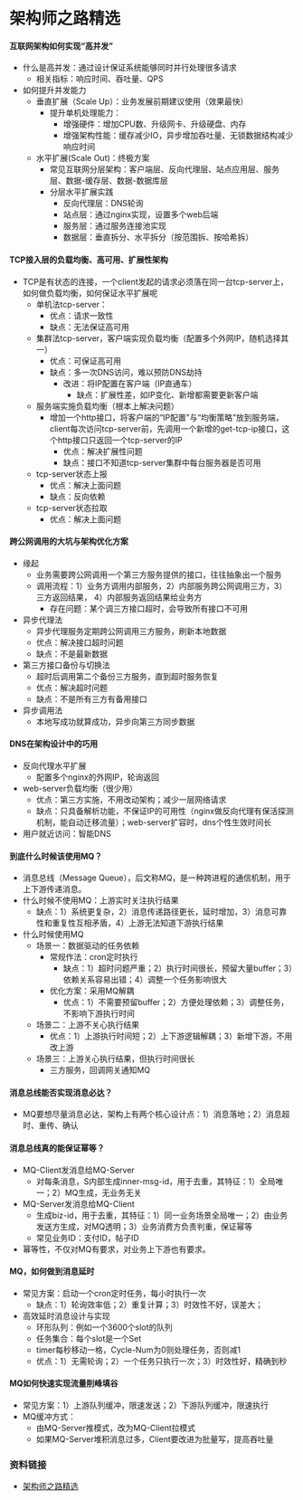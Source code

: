 
架构师之路精选
====================

#### 互联网架构如何实现“高并发”
* 什么是高并发：通过设计保证系统能够同时并行处理很多请求
  - 相关指标：响应时间、吞吐量、QPS
* 如何提升并发能力
  - 垂直扩展（Scale Up）：业务发展前期建议使用（效果最快）
    - 提升单机处理能力：
      - 增强硬件：增加CPU数、升级网卡、升级硬盘、内存
      - 增强架构性能：缓存减少IO，异步增加吞吐量、无锁数据结构减少响应时间
  - 水平扩展(Scale Out)：终极方案
    - 常见互联网分层架构：客户端层、反向代理层、站点应用层、服务层、数据-缓存层、数据-数据库层
    - 分层水平扩展实践
      - 反向代理层：DNS轮询
      - 站点层：通过nginx实现，设置多个web后端
      - 服务层：通过服务连接池实现
      - 数据层：垂直拆分、水平拆分（按范围拆、按哈希拆）
        
#### TCP接入层的负载均衡、高可用、扩展性架构
* TCP是有状态的连接，一个client发起的请求必须落在同一台tcp-server上，如何做负载均衡，如何保证水平扩展呢
  - 单机法tcp-server：
    - 优点：请求一致性
    - 缺点：无法保证高可用
  - 集群法tcp-server，客户端实现负载均衡（配置多个外网IP，随机选择其一）
    - 优点：可保证高可用
    - 缺点：多一次DNS访问，难以预防DNS劫持
      - 改进：将IP配置在客户端（IP直通车）
        - 缺点：扩展性差，如IP变化、新增都需要更新客户端
  - 服务端实施负载均衡（根本上解决问题）
    - 增加一个http接口，将客户端的“IP配置”与“均衡策略”放到服务端，client每次访问tcp-server前，先调用一个新增的get-tcp-ip接口，这个http接口只返回一个tcp-server的IP
      - 优点：解决扩展性问题
      - 缺点：接口不知道tcp-server集群中每台服务器是否可用
  - tcp-server状态上报
    - 优点：解决上面问题
    - 缺点：反向依赖
  - tcp-server状态拉取
    - 优点：解决上面问题
    
#### 跨公网调用的大坑与架构优化方案
* 缘起
  - 业务需要跨公网调用一个第三方服务提供的接口，往往抽象出一个服务
  - 调用流程：1）业务方调用内部服务，2）内部服务跨公网调用三方，3）三方返回结果， 4）内部服务返回结果给业务方
    - 存在问题：某个调三方接口超时，会导致所有接口不可用
* 异步代理法
  - 异步代理服务定期跨公网调用三方服务，刷新本地数据
  - 优点：解决接口超时问题
  - 缺点：不是最新数据
* 第三方接口备份与切换法
  - 超时后调用第二个备份三方服务，直到超时服务恢复
  - 优点：解决超时问题
  - 缺点：不是所有三方有备用接口
* 异步调用法
  - 本地写成功就算成功，异步向第三方同步数据    
    
#### DNS在架构设计中的巧用
* 反向代理水平扩展
  - 配置多个nginx的外网IP，轮询返回
* web-server负载均衡（很少用）
  - 优点：第三方实施，不用改动架构；减少一层网络请求
  - 缺点：只具备解析功能，不保证IP的可用性（nginx做反向代理有保活探测机制，能自动迁移流量）；web-server扩容时，dns个性生效时间长
* 用户就近访问：智能DNS
  
#### 到底什么时候该使用MQ？
* 消息总线（Message Queue），后文称MQ，是一种跨进程的通信机制，用于上下游传递消息。
* 什么时候不使用MQ：上游实时关注执行结果
  - 缺点：1）系统更复杂，2）消息传递路径更长，延时增加，3）消息可靠性和重复性互相矛盾，4）上游无法知道下游执行结果
* 什么时候使用MQ
  - 场景一：数据驱动的任务依赖
    - 常规作法：cron定时执行
      - 缺点：1）超时问题严重；2）执行时间很长，预留大量buffer；3）依赖关系容易出错；4）调整一个任务影响很大
    - 优化方案：采用MQ解耦
      - 优点：1）不需要预留buffer；2）方便处理依赖；3）调整任务，不影响下游执行时间
  - 场景二：上游不关心执行结果
    - 优点：1）上游执行时间短；2）上下游逻辑解耦；3）新增下游，不用改上游
  - 场景三：上游关心执行结果，但执行时间很长
    - 三方服务，回调网关通知MQ  
  
#### 消息总线能否实现消息必达？
* MQ要想尽量消息必达，架构上有两个核心设计点：1）消息落地；2）消息超时、重传、确认

#### 消息总线真的能保证幂等？
* MQ-Client发消息给MQ-Server
  - 对每条消息，S内部生成inner-msg-id，用于去重，其特征：1）全局唯一；2）MQ生成，无业务无关
* MQ-Server发消息给MQ-Client
  - 生成biz-id，用于去重，其特征：1）同一业务场景全局唯一；2）由业务发送方生成，对MQ透明；3）业务消费方负责判重，保证幂等
  - 常见业务ID：支付ID，帖子ID
* 幂等性，不仅对MQ有要求，对业务上下游也有要求。
  
#### MQ，如何做到消息延时
* 常见方案：启动一个cron定时任务，每小时执行一次
  - 缺点：1）轮询效率低；2）重复计算；3）时效性不好，误差大；
* 高效延时消息设计与实现
  - 环形队列：例如一个3600个slot的队列
  - 任务集合：每个slot是一个Set<Task>
  - timer每秒移动一格，Cycle-Num为0则处理任务，否则减1
  - 优点：1）无需轮询；2）一个任务只执行一次；3）时效性好，精确到秒  
  
#### MQ如何快速实现流量削峰填谷
* 常见方案：1）上游队列缓冲，限速发送；2）下游队列缓冲，限速执行
* MQ缓冲方式：
  - 由MQ-Server推模式，改为MQ-Client拉模式
  - 如果MQ-Server堆积消息过多，Client要改进为批量写，提高吞吐量  
  
### 资料链接
* [架构师之路精选](https://mp.weixin.qq.com/s/CIPosICgva9haqstMDIHag)